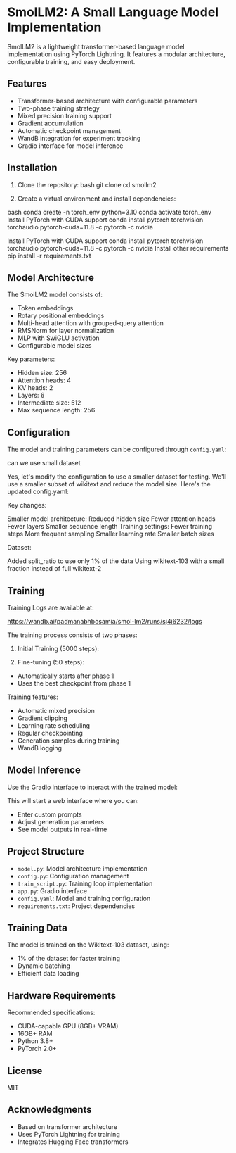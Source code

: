 # SmolLM2: A Small Language Model Implementation

SmolLM2 is a lightweight transformer-based language model implementation using PyTorch Lightning. It features a modular architecture, configurable training, and easy deployment.

## Features
- Transformer-based architecture with configurable parameters
- Two-phase training strategy
- Mixed precision training support
- Gradient accumulation
- Automatic checkpoint management
- WandB integration for experiment tracking
- Gradio interface for model inference

## Installation

1. Clone the repository:
bash
git clone <repository-url>
cd smollm2

2. Create a virtual environment and install dependencies:

bash
conda create -n torch_env python=3.10
conda activate torch_env
Install PyTorch with CUDA support
conda install pytorch torchvision torchaudio pytorch-cuda=11.8 -c pytorch -c nvidia

Install PyTorch with CUDA support
conda install pytorch torchvision torchaudio pytorch-cuda=11.8 -c pytorch -c nvidia
Install other requirements
pip install -r requirements.txt


## Model Architecture

The SmolLM2 model consists of:
- Token embeddings
- Rotary positional embeddings
- Multi-head attention with grouped-query attention
- RMSNorm for layer normalization
- MLP with SwiGLU activation
- Configurable model sizes

Key parameters:
- Hidden size: 256
- Attention heads: 4
- KV heads: 2
- Layers: 6
- Intermediate size: 512
- Max sequence length: 256

## Configuration

The model and training parameters can be configured through `config.yaml`:

can we use small dataset 

Yes, let's modify the configuration to use a smaller dataset for testing. We'll use a smaller subset of wikitext and reduce the model size. Here's the updated config.yaml:

Key changes:

Smaller model architecture:
Reduced hidden size
Fewer attention heads
Fewer layers
Smaller sequence length
Training settings:
Fewer training steps
More frequent sampling
Smaller learning rate
Smaller batch sizes

Dataset:

Added split_ratio to use only 1% of the data
Using wikitext-103 with a small fraction instead of full wikitext-2


## Training

Training Logs are available at:

https://wandb.ai/padmanabhbosamia/smol-lm2/runs/sj4i6232/logs

The training process consists of two phases:

1. Initial Training (5000 steps):


2. Fine-tuning (50 steps):
- Automatically starts after phase 1
- Uses the best checkpoint from phase 1

Training features:
- Automatic mixed precision
- Gradient clipping
- Learning rate scheduling
- Regular checkpointing
- Generation samples during training
- WandB logging

## Model Inference

Use the Gradio interface to interact with the trained model:

This will start a web interface where you can:
- Enter custom prompts
- Adjust generation parameters
- See model outputs in real-time

## Project Structure

- `model.py`: Model architecture implementation
- `config.py`: Configuration management
- `train_script.py`: Training loop implementation
- `app.py`: Gradio interface
- `config.yaml`: Model and training configuration
- `requirements.txt`: Project dependencies

## Training Data

The model is trained on the Wikitext-103 dataset, using:
- 1% of the dataset for faster training
- Dynamic batching
- Efficient data loading

## Hardware Requirements

Recommended specifications:
- CUDA-capable GPU (8GB+ VRAM)
- 16GB+ RAM
- Python 3.8+
- PyTorch 2.0+

## License

MIT

## Acknowledgments

- Based on transformer architecture
- Uses PyTorch Lightning for training
- Integrates Hugging Face transformers
